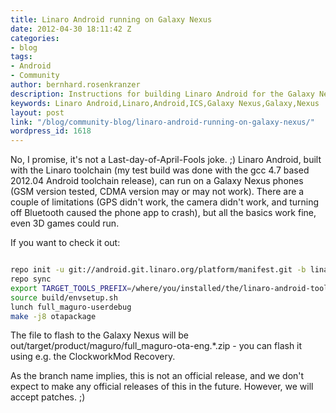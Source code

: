 ```yaml
---
title: Linaro Android running on Galaxy Nexus
date: 2012-04-30 18:11:42 Z
categories:
- blog
tags:
- Android
- Community
author: bernhard.rosenkranzer
description: Instructions for building Linaro Android for the Galaxy Nexus target
keywords: Linaro Android,Linaro,Android,ICS,Galaxy Nexus,Galaxy,Nexus
layout: post
link: "/blog/community-blog/linaro-android-running-on-galaxy-nexus/"
wordpress_id: 1618
---
```


No, I promise, it's not a Last-day-of-April-Fools joke. ;)
Linaro Android, built with the Linaro toolchain (my test build was done with the gcc 4.7 based 2012.04 Android toolchain release), can run on a Galaxy Nexus phones (GSM version tested, CDMA version may or may not work).
There are a couple of limitations (GPS didn't work, the camera didn't work, and turning off Bluetooth caused the phone app to crash), but all the basics work fine, even 3D games could run.

If you want to check it out:

```bash

repo init -u git://android.git.linaro.org/platform/manifest.git -b linaro-playground -m maguro.xml
repo sync
export TARGET_TOOLS_PREFIX=/where/you/installed/the/linaro-android-toolchain/bin/arm-linux-androideabi-
source build/envsetup.sh
lunch full_maguro-userdebug
make -j8 otapackage

```

The file to flash to the Galaxy Nexus will be out/target/product/maguro/full_maguro-ota-eng.\*.zip - you can flash it using e.g. the ClockworkMod Recovery.

As the branch name implies, this is not an official release, and we don't expect to make any official releases of this in the future. However, we will accept patches. ;)